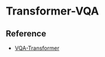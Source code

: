 # Transformer-VQA


## Reference

  - [VQA-Transformer](https://github.com/MayankSingal/VQA-Transformer)
